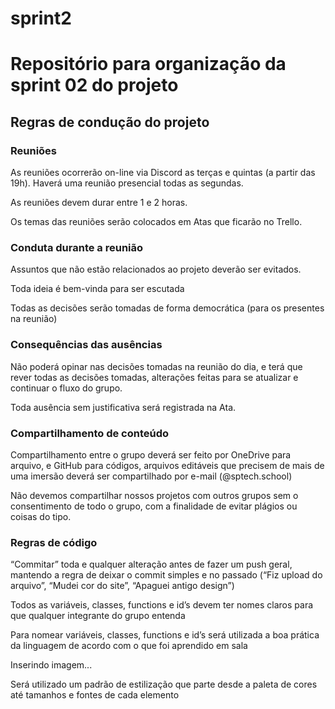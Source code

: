 # sprint2
<h1>Repositório para organização da sprint 02 do projeto</h1>


<h2>Regras de condução do projeto</h2> 

 
<h3>Reuniões</h3> 

As reuniões ocorrerão on-line via Discord as terças e quintas (a partir das 19h). Haverá uma reunião presencial todas as segundas. 

As reuniões devem durar entre 1 e 2 horas. 

Os temas das reuniões serão colocados em Atas que ficarão no Trello. 
 

<h3>Conduta durante a reunião</h3> 

Assuntos que não estão relacionados ao projeto deverão ser evitados. 

Toda ideia é bem-vinda para ser escutada 

Todas as decisões serão tomadas de forma democrática (para os presentes na reunião) 
 

<h3>Consequências das ausências</h3> 

Não poderá opinar nas decisões tomadas na reunião do dia, e terá que rever todas as decisões tomadas, alterações feitas para se atualizar e continuar o fluxo do grupo.  

Toda ausência sem justificativa será registrada na Ata. 

 

<h3>Compartilhamento de conteúdo</h3> 

Compartilhamento entre o grupo deverá ser feito por OneDrive para arquivo, e GitHub para códigos, arquivos editáveis que precisem de mais de uma imersão deverá ser compartilhado por e-mail (@sptech.school) 

Não devemos compartilhar nossos projetos com outros grupos sem o consentimento de todo o grupo, com a finalidade de evitar plágios ou coisas do tipo. 

 

<h3>Regras de código</h3> 

“Commitar” toda e qualquer alteração antes de fazer um push geral, mantendo a regra de deixar o commit simples e no passado (“Fiz upload do arquivo”, “Mudei cor do site”, “Apaguei antigo design”) 

 

Todos as variáveis, classes, functions e id’s devem ter nomes claros para que qualquer integrante do grupo entenda 

Para nomear variáveis, classes, functions e id’s será utilizada a boa prática da linguagem de acordo com o que foi aprendido em sala 

 

Inserindo imagem... 

 

Será utilizado um padrão de estilização que parte desde a paleta de cores até tamanhos e fontes de cada elemento 


